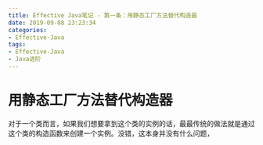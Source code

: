 ```yaml
---
title: Effective Java笔记 - 第一条：用静态工厂方法替代构造器
date: 2019-09-08 23:23:34
categories:
- Effective-Java
tags:
- Effective-Java
- Java进阶
---
```

# 用静态工厂方法替代构造器
对于一个类而言，如果我们想要拿到这个类的实例的话，最最传统的做法就是通过这个类的构造函数来创建一个实例。没错，这本身并没有什么问题，